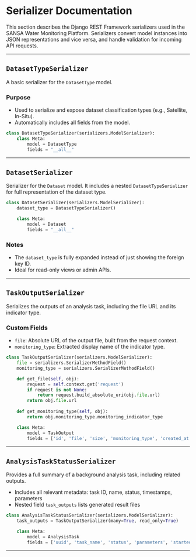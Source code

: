 # Serializer Documentation

This section describes the Django REST Framework serializers used in the SANSA Water Monitoring Platform. Serializers convert model instances into JSON representations and vice versa, and handle validation for incoming API requests.

---

## `DatasetTypeSerializer`

A basic serializer for the `DatasetType` model.

### Purpose
- Used to serialize and expose dataset classification types (e.g., Satellite, In-Situ).
- Automatically includes all fields from the model.

```python
class DatasetTypeSerializer(serializers.ModelSerializer):
    class Meta:
        model = DatasetType
        fields = "__all__"
```

---

## `DatasetSerializer`

Serializer for the `Dataset` model. It includes a nested `DatasetTypeSerializer` for full representation of the dataset type.

```python
class DatasetSerializer(serializers.ModelSerializer):
    dataset_type = DatasetTypeSerializer()

    class Meta:
        model = Dataset
        fields = "__all__"
```

### Notes
- The `dataset_type` is fully expanded instead of just showing the foreign key ID.
- Ideal for read-only views or admin APIs.

---

## `TaskOutputSerializer`

Serializes the outputs of an analysis task, including the file URL and its indicator type.

### Custom Fields
- `file`: Absolute URL of the output file, built from the request context.
- `monitoring_type`: Extracted display name of the indicator type.

```python
class TaskOutputSerializer(serializers.ModelSerializer):
    file = serializers.SerializerMethodField()
    monitoring_type = serializers.SerializerMethodField()

    def get_file(self, obj):
        request = self.context.get('request')
        if request is not None:
            return request.build_absolute_uri(obj.file.url)
        return obj.file.url
    
    def get_monitoring_type(self, obj):
        return obj.monitoring_type.monitoring_indicator_type

    class Meta:
        model = TaskOutput
        fields = ['id', 'file', 'size', 'monitoring_type', 'created_at']
```

---

## `AnalysisTaskStatusSerializer`

Provides a full summary of a background analysis task, including related outputs.

- Includes all relevant metadata: task ID, name, status, timestamps, parameters
- Nested field `task_outputs` lists generated result files

```python
class AnalysisTaskStatusSerializer(serializers.ModelSerializer):
    task_outputs = TaskOutputSerializer(many=True, read_only=True)

    class Meta:
        model = AnalysisTask
        fields = ['uuid', 'task_name', 'status', 'parameters', 'started_at', 'completed_at', 'created_at', 'task_outputs']
```

---
